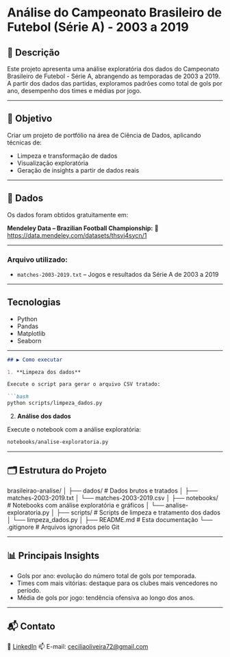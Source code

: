 
# Análise do Campeonato Brasileiro de Futebol (Série A) - 2003 a 2019

## 📌 Descrição
Este projeto apresenta uma análise exploratória dos dados do Campeonato Brasileiro de Futebol - Série A, abrangendo as temporadas de 2003 a 2019. 
A partir dos dados das partidas, exploramos padrões como total de gols por ano, desempenho dos times e médias por jogo.

---

## 🎯 Objetivo
Criar um projeto de portfólio na área de Ciência de Dados, aplicando técnicas de:
- Limpeza e transformação de dados
- Visualização exploratória
- Geração de insights a partir de dados reais

---

## 📂 Dados
Os dados foram obtidos gratuitamente em:

**Mendeley Data – Brazilian Football Championship:**
📎 https://data.mendeley.com/datasets/thsvj4sycn/1

---

### Arquivo utilizado:
- `matches-2003-2019.txt` – Jogos e resultados da Série A de 2003 a 2019

---

## Tecnologias

- Python
- Pandas
- Matplotlib
- Seaborn

---

````markdown
## ▶️ Como executar

1. **Limpeza dos dados**

Execute o script para gerar o arquivo CSV tratado:

```bash
python scripts/limpeza_dados.py
````

2. **Análise dos dados**

Execute o notebook com a análise exploratória:

```bash
notebooks/analise-exploratoria.py
```

---

## 🗂️ Estrutura do Projeto

brasileirao-analise/
│
├── dados/ # Dados brutos e tratados
│   ├── matches-2003-2019.txt
│   └── matches-2003-2019.csv
│
├── notebooks/ # Notebooks com análise exploratória e gráficos
│   └── analise-exploratoria.py
│
├── scripts/ # Scripts de limpeza e tratamento dos dados
│   └── limpeza\_dados.py
│
├── README.md # Esta documentação
└── .gitignore # Arquivos ignorados pelo Git

---

## 📊 Principais Insights

* Gols por ano: evolução do número total de gols por temporada.
* Times com mais vitórias: destaque para os clubes mais vencedores no período.
* Média de gols por jogo: tendência ofensiva ao longo dos anos.

---

## 📬 Contato

🔗 [LinkedIn](https://www.linkedin.com/in/ceciliagomes1)
📫 E-mail: [ceciliaoliveira72@gmail.com](mailto:ceciliaoliveira72@gmail.com)

```
